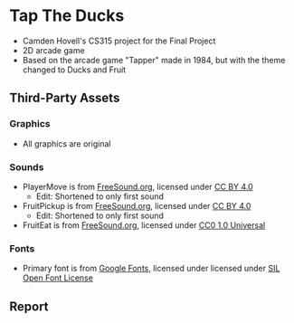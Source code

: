 # Tap The Ducks

 - Camden Hovell's CS315 project for the Final Project
 - 2D arcade game
 - Based on the arcade game "Tapper" made in 1984, but with the theme changed to Ducks and Fruit

## Third-Party Assets

 ### Graphics
 - All graphics are original

 ### Sounds
 - PlayerMove is from [FreeSound.org](https://freesound.org/people/sample_able/sounds/744578/), licensed under [CC BY 4.0](https://creativecommons.org/licenses/by/4.0/)
   - Edit: Shortened to only first sound
 - FruitPickup is from [FreeSound.org](https://freesound.org/people/sample_able/sounds/744577/), licensed under [CC BY 4.0](https://creativecommons.org/licenses/by/4.0/)
   - Edit: Shortened to only first sound
 - FruitEat is from [FreeSound.org](https://freesound.org/people/jeckkech/sounds/391659/), licensed under [CC0 1.0 Universal](https://creativecommons.org/publicdomain/zero/1.0/)

 ### Fonts
 - Primary font is from [Google Fonts](https://fonts.google.com/specimen/Jersey+10?preview.text=Tap%20The%20Ducks%20123&query=jersey&lang=en_Latn&script=Latn&categoryFilters=Appearance:%2FTheme%2FPixel), licensed under licensed under [SIL Open Font License](https://openfontlicense.org/open-font-license-official-text/)
 
 
## Report
